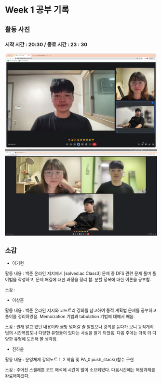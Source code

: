 # Week 1 공부 기록

## 활동 사진

### 시작 시간 : 20:30 / 종료 시간 : 23 : 30
<img src="record1.png">
<img src="record2.png">

## 소감

+ 이기현

활동 내용 : 백준 온라인 저지에서 [solved.ac Class3] 문제 중 DFS 관련 문제 풀며 풀이법을 작성하고, 문제 해결에 대한 과정을 정리 함. 분할 정복에 대한 이론을 공부함.

소감 : 

+ 이상훈

활동 내용 : 백준 온라인 저지와 코드트리 강의를 참고하여 동적 계획법 문제를 공부하고 풀이를 정리하였음. Memoization 기법과 tabulation 기법에 대해서 배움.

소감 : 원래 알고 있던 내용이라 금방 넘어갈 줄 알았으나 강의를 듣다가 보니 동적계획법의 시간복잡도나 다양한 유형들이 있다는 사실을 알게 되었음. 다음 주에는 더욱 더 다양한 유형에 도전해 볼 생각임.

+ 진하윤

활동 내용 : 운영체제 강의노트 1, 2 학습 및 PA_0 push_stack()함수 구현

소감 : 주어진 스켈레톤 코드 해석에 시간이 많이 소요되었다. 다음시간에는 해당과제를 완료해야겠다.